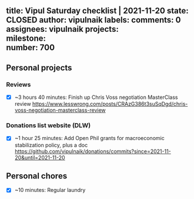 title:	Vipul Saturday checklist | 2021-11-20
state:	CLOSED
author:	vipulnaik
labels:	
comments:	0
assignees:	vipulnaik
projects:	
milestone:	
number:	700
--
## Personal projects

### Reviews

- [x] ~3 hours 40 minutes: Finish up Chris Voss negotiation MasterClass review https://www.lesswrong.com/posts/CRAzG386t3suSqDgd/chris-voss-negotiation-masterclass-review

### Donations list website (DLW)

- [x] ~1 hour 25 minutes: Add Open Phil grants for macroeconomic stabilization policy, plus a doc https://github.com/vipulnaik/donations/commits?since=2021-11-20&until=2021-11-20
## Personal chores

- [x] ~10 minutes: Regular laundry

